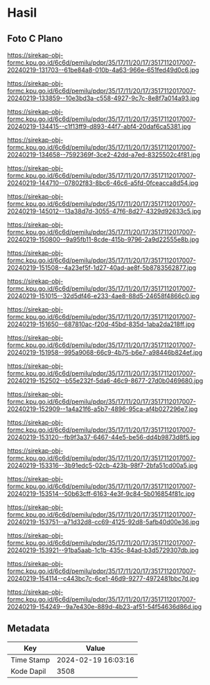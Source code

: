 # Hasil

## Foto C Plano

https://sirekap-obj-formc.kpu.go.id/6c6d/pemilu/pdpr/35/17/11/20/17/3517112017007-20240219-131703--61be84a8-010b-4a63-966e-651fed49d0c6.jpg

https://sirekap-obj-formc.kpu.go.id/6c6d/pemilu/pdpr/35/17/11/20/17/3517112017007-20240219-133859--10e3bd3a-c558-4927-9c7c-8e8f7a014a93.jpg

https://sirekap-obj-formc.kpu.go.id/6c6d/pemilu/pdpr/35/17/11/20/17/3517112017007-20240219-134415--c1f13ff9-d893-44f7-abf4-20daf6ca5381.jpg

https://sirekap-obj-formc.kpu.go.id/6c6d/pemilu/pdpr/35/17/11/20/17/3517112017007-20240219-134658--7592369f-3ce2-42dd-a7ed-8325502c4f81.jpg

https://sirekap-obj-formc.kpu.go.id/6c6d/pemilu/pdpr/35/17/11/20/17/3517112017007-20240219-144710--07802f83-8bc6-46c6-a5fd-0fceacca8d54.jpg

https://sirekap-obj-formc.kpu.go.id/6c6d/pemilu/pdpr/35/17/11/20/17/3517112017007-20240219-145012--13a38d7d-3055-47f6-8d27-4329d92633c5.jpg

https://sirekap-obj-formc.kpu.go.id/6c6d/pemilu/pdpr/35/17/11/20/17/3517112017007-20240219-150800--9a95fb11-8cde-415b-9796-2a9d22555e8b.jpg

https://sirekap-obj-formc.kpu.go.id/6c6d/pemilu/pdpr/35/17/11/20/17/3517112017007-20240219-151508--4a23ef5f-1d27-40ad-ae8f-5b8783562877.jpg

https://sirekap-obj-formc.kpu.go.id/6c6d/pemilu/pdpr/35/17/11/20/17/3517112017007-20240219-151015--32d5df46-e233-4ae8-88d5-24658f4866c0.jpg

https://sirekap-obj-formc.kpu.go.id/6c6d/pemilu/pdpr/35/17/11/20/17/3517112017007-20240219-151650--687810ac-f20d-45bd-835d-1aba2da218ff.jpg

https://sirekap-obj-formc.kpu.go.id/6c6d/pemilu/pdpr/35/17/11/20/17/3517112017007-20240219-151958--995a9068-66c9-4b75-b6e7-a98446b824ef.jpg

https://sirekap-obj-formc.kpu.go.id/6c6d/pemilu/pdpr/35/17/11/20/17/3517112017007-20240219-152502--b55e232f-5da6-46c9-8677-27d0b0469680.jpg

https://sirekap-obj-formc.kpu.go.id/6c6d/pemilu/pdpr/35/17/11/20/17/3517112017007-20240219-152909--1a4a21f6-a5b7-4896-95ca-af4b027296e7.jpg

https://sirekap-obj-formc.kpu.go.id/6c6d/pemilu/pdpr/35/17/11/20/17/3517112017007-20240219-153120--fb9f3a37-6467-44e5-be56-dd4b9873d8f5.jpg

https://sirekap-obj-formc.kpu.go.id/6c6d/pemilu/pdpr/35/17/11/20/17/3517112017007-20240219-153316--3b91edc5-02cb-423b-98f7-2bfa51cd00a5.jpg

https://sirekap-obj-formc.kpu.go.id/6c6d/pemilu/pdpr/35/17/11/20/17/3517112017007-20240219-153514--50b63cff-6163-4e3f-9c84-5b016854f81c.jpg

https://sirekap-obj-formc.kpu.go.id/6c6d/pemilu/pdpr/35/17/11/20/17/3517112017007-20240219-153751--a71d32d8-cc69-4125-92d8-5afb40d00e36.jpg

https://sirekap-obj-formc.kpu.go.id/6c6d/pemilu/pdpr/35/17/11/20/17/3517112017007-20240219-153921--91ba5aab-1c1b-435c-84ad-b3d5729307db.jpg

https://sirekap-obj-formc.kpu.go.id/6c6d/pemilu/pdpr/35/17/11/20/17/3517112017007-20240219-154114--c443bc7c-6ce1-46d9-9277-4972481bbc7d.jpg

https://sirekap-obj-formc.kpu.go.id/6c6d/pemilu/pdpr/35/17/11/20/17/3517112017007-20240219-154249--9a7e430e-889d-4b23-af51-54f54636d86d.jpg


## Metadata

| Key        | Value               |
| ---------- | ------------------- |
| Time Stamp | 2024-02-19 16:03:16 |
| Kode Dapil | 3508                |



